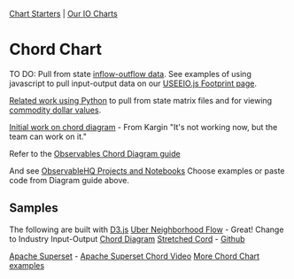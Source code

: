 [Chart Starters](/community/start/charts/) | [Our IO Charts](../)
# Chord Chart

TO DO: Pull from state [inflow-outflow data](https://github.com/ModelEarth/OpenFootprint/tree/main/impacts/2020). See examples of using javascript to pull input-output data on our [USEEIO.js Footprint page](https://model.earth/useeio.js/footprint/).

[Related work using Python](/machine-learning/python/cluster/) to pull from state matrix files and for viewing [commodity dollar values](/data-pipeline/research/economy/).

[Initial work on chord diagram](https://github.com/kargilthakur/Observables-WebComponent) - From Kargin
"It's not working now, but the team can work on it."

Refer to the [Observables Chord Diagram guide](https://observablehq.com/collection/@d3/d3-chord)

And see [ObservableHQ Projects and Notebooks](https://observablehq.com)
Choose examples or paste code from Diagram guide above.

## Samples

The following are built with <a href="https://d3js.org/">D3.js</a>
<a href="https://bost.ocks.org/mike/uberdata/">Uber Neighborhood Flow</a> - Great! Change to Industry Input-Output
[Chord Diagram](https://observablehq.com/@d3/chord-diagram)
<a href="http://www.visualcinnamon.com/2015/08/stretched-chord.html">Stretched Cord</a> - <a href="http://bl.ocks.org/nbremer/f9dacd23eece9d23669c">Github</a>

[Apache Superset](https://superset.apache.org/) - [Apache Superset Chord Video](https://youtu.be/UdKoggg7E3g?t=99)
[More Chord Chart examples](https://www.streetlightdata.com/chord-diagrams-visualization-data/)

